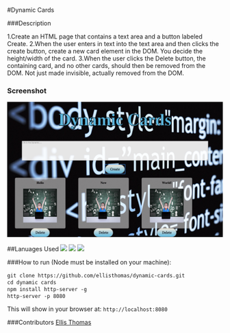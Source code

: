 #Dynamic Cards

###Description

1.Create an HTML page that contains a text area and a button labeled Create.
2.When the user enters in text into the text area and then clicks the create button, create a new card element in the DOM. You decide the height/width of the card.
3.When the user clicks the Delete button, the containing card, and no other cards, should then be removed from the DOM. Not just made invisible, actually removed from the DOM.

### Screenshot
![dynamic-cards](https://raw.githubusercontent.com/ellisthomas/dynamic-cards/master/screenshots/Screen%20Shot%202017-03-21%20at%2011.00.13%20PM.png)

##Lanuages Used
[](html5.png)<img src="https://raw.githubusercontent.com/tkswann2/tech-logos/master/html5.png" height="40">
[](css3.png)<img src="https://raw.githubusercontent.com/tkswann2/tech-logos/master/css3.png" height="40">
[](jslogo.png)<img src="https://raw.githubusercontent.com/tkswann2/tech-logos/master/jslogo.png" height="40">

###How to run (Node must be installed on your machine):
```
git clone https://github.com/ellisthomas/dynamic-cards.git
cd dynamic cards
npm install http-server -g
http-server -p 8080
```

This will show in your browser at:
`http://localhost:8080`

###Contributors
[Ellis Thomas](https://github.com/ellisthomas)